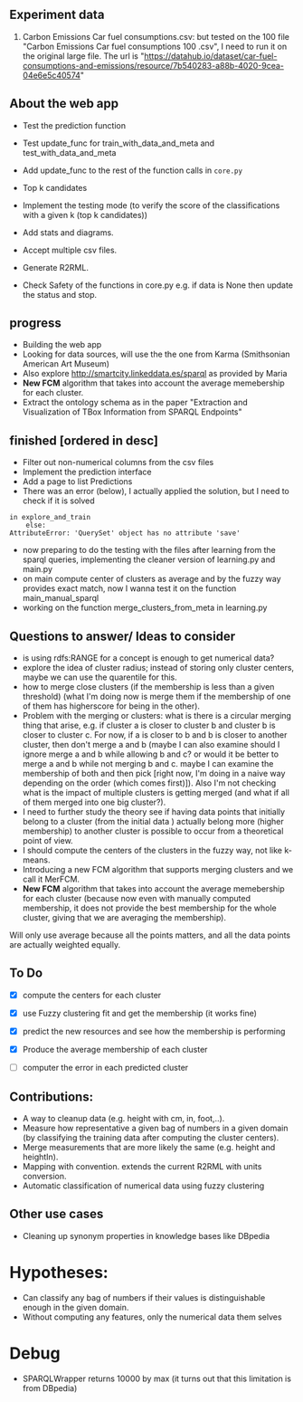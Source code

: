 
## Experiment data
1. Carbon Emissions Car fuel consumptions.csv: but tested on the 100 file "Carbon Emissions Car fuel consumptions 100
.csv", I need to run it on the original large file. The url is
"https://datahub.io/dataset/car-fuel-consumptions-and-emissions/resource/7b540283-a88b-4020-9cea-04e6e5c40574"


## About the web app

* Test the prediction function
* Test update_func for train_with_data_and_meta and test_with_data_and_meta

* Add update_func to the rest of the function calls in `core.py`

* Top k candidates
* Implement the testing mode (to verify the score of the classifications with a given k (top k candidates))
* Add stats and diagrams.
* Accept multiple csv files.
* Generate R2RML.
* Check Safety of the functions in core.py e.g. if data is None then update the status and stop.


## progress
* Building the web app
* Looking for data sources, will use the the one from Karma (Smithsonian American Art Museum)
* Also explore http://smartcity.linkeddata.es/sparql as provided by Maria
* **New FCM** algorithm that takes into account the average memebership for each cluster.
* Extract the ontology schema as in the paper "Extraction and Visualization of TBox Information from SPARQL Endpoints"

## finished [ordered in desc]
* Filter out non-numerical columns from the csv files
* Implement the prediction interface
* Add a page to list Predictions
* There was an error (below), I actually applied the solution, but I need to check if it is solved
```
in explore_and_train
    else:
AttributeError: 'QuerySet' object has no attribute 'save'
```
* now preparing to do the testing with the files after learning from the sparql queries, implementing the cleaner
version of learning.py and main.py
* on main compute center of clusters as average and by the fuzzy way provides exact match, now I wanna test it on
the function main_manual_sparql
* working on the function merge_clusters_from_meta in learning.py


## Questions to answer/ Ideas to consider
* is using rdfs:RANGE for a concept is enough to get numerical data?
* explore the idea of cluster radius; instead of storing only cluster centers, maybe we can use the quarentile for this.
* how to merge close clusters (if the membership is less than a given threshold) (what I'm doing now is merge them if
 the membership of one of them has higherscore for being in the other).
* Problem with the merging or clusters: what is there is a circular merging thing that arise, e.g. if cluster a is
closer to cluster b and cluster b is closer to cluster c. For now, if a is closer to b and b is closer to another
cluster, then don't merge a and b (maybe I can also examine should I ignore merge a and b while allowing b and c? or
would it be better to merge a and b while not merging b and c. maybe I can examine the membership of both and then pick
[right now, I'm doing in a naive way depending on the order (which comes first)]). Also I'm not checking what is the
impact of multiple clusters is getting merged (and what if all of them merged into one big cluster?).
* I need to further study the theory see if having data points that initially belong to a cluster (from the initial data
) actually belong more (higher membership) to another cluster is possible to occur from a theoretical point of view.
* I should compute the centers of the clusters in the fuzzy way, not like k-means.
* Introducing a new FCM algorithm that supports merging clusters and we call it MerFCM.
* **New FCM** algorithm that takes into account the average memebership for each cluster (because now even with manually
computed membership, it does not provide the best membership for the whole cluster, giving that we are averaging
the membership).


Will only use average because all the points matters, and all the data points are actually weighted equally.


## To Do

- [x] compute the centers for each cluster
- [x] use Fuzzy clustering fit and get the membership (it works fine)
- [x] predict the new resources and see how the membership is performing
- [x] Produce the average membership of each cluster
- [ ] computer the error in each predicted cluster


## Contributions:
* A way to cleanup data (e.g. height with cm, in, foot,..).
* Measure how representative a given bag of numbers in a given domain (by classifying the training data after computing
the cluster centers).
* Merge measurements that are more likely the same (e.g. height and heightIn).
* Mapping with convention. extends the current R2RML with units conversion.
* Automatic classification of numerical data using fuzzy clustering


## Other use cases
* Cleaning up synonym properties in knowledge bases like DBpedia


# Hypotheses:
* Can classify any bag of numbers if their values is distinguishable enough in the given domain.
* Without computing any features, only the numerical data them selves

# Debug
* SPARQLWrapper returns 10000 by max (it turns out that this limitation is from DBpedia)